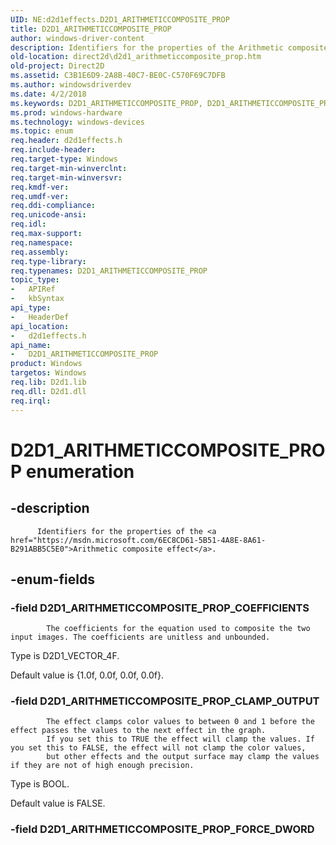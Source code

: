 ```yaml
---
UID: NE:d2d1effects.D2D1_ARITHMETICCOMPOSITE_PROP
title: D2D1_ARITHMETICCOMPOSITE_PROP
author: windows-driver-content
description: Identifiers for the properties of the Arithmetic composite effect.
old-location: direct2d\d2d1_arithmeticcomposite_prop.htm
old-project: Direct2D
ms.assetid: C3B1E6D9-2A8B-40C7-BE0C-C570F69C7DFB
ms.author: windowsdriverdev
ms.date: 4/2/2018
ms.keywords: D2D1_ARITHMETICCOMPOSITE_PROP, D2D1_ARITHMETICCOMPOSITE_PROP enumeration [Direct2D], D2D1_ARITHMETICCOMPOSITE_PROP_CLAMP_OUTPUT, D2D1_ARITHMETICCOMPOSITE_PROP_COEFFICIENTS, d2d1effects/D2D1_ARITHMETICCOMPOSITE_PROP, d2d1effects/D2D1_ARITHMETICCOMPOSITE_PROP_CLAMP_OUTPUT, d2d1effects/D2D1_ARITHMETICCOMPOSITE_PROP_COEFFICIENTS, direct2d.d2d1_arithmeticcomposite_prop
ms.prod: windows-hardware
ms.technology: windows-devices
ms.topic: enum
req.header: d2d1effects.h
req.include-header: 
req.target-type: Windows
req.target-min-winverclnt: 
req.target-min-winversvr: 
req.kmdf-ver: 
req.umdf-ver: 
req.ddi-compliance: 
req.unicode-ansi: 
req.idl: 
req.max-support: 
req.namespace: 
req.assembly: 
req.type-library: 
req.typenames: D2D1_ARITHMETICCOMPOSITE_PROP
topic_type:
-	APIRef
-	kbSyntax
api_type:
-	HeaderDef
api_location:
-	d2d1effects.h
api_name:
-	D2D1_ARITHMETICCOMPOSITE_PROP
product: Windows
targetos: Windows
req.lib: D2d1.lib
req.dll: D2d1.dll
req.irql: 
---
```


# D2D1_ARITHMETICCOMPOSITE_PROP enumeration


## -description



          Identifiers for the properties of the <a href="https://msdn.microsoft.com/6EC8CD61-5B51-4A8E-8A61-B291ABB5C5E0">Arithmetic composite effect</a>.
        


## -enum-fields




### -field D2D1_ARITHMETICCOMPOSITE_PROP_COEFFICIENTS


            The coefficients for the equation used to composite the two input images. The coefficients are unitless and unbounded.
            

Type is D2D1_VECTOR_4F.

Default value is {1.0f, 0.0f, 0.0f, 0.0f}.


### -field D2D1_ARITHMETICCOMPOSITE_PROP_CLAMP_OUTPUT


            The effect clamps color values to between 0 and 1 before the effect passes the values to the next effect in the graph.
            If you set this to TRUE the effect will clamp the values. If you set this to FALSE, the effect will not clamp the color values, 
            but other effects and the output surface may clamp the values if they are not of high enough precision.
            

Type is BOOL.

Default value is FALSE.


### -field D2D1_ARITHMETICCOMPOSITE_PROP_FORCE_DWORD



